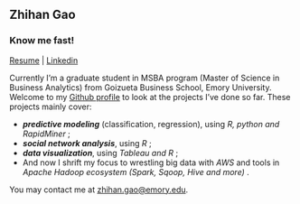## Zhihan Gao

### Know me fast! 

[Resume](https://zihg.github.io/Gao-Zhihan%20(Kay).pdf)  |  [Linkedin](https://www.linkedin.com/in/zhihangao)

Currently I’m a graduate student in MSBA program (Master of Science in Business Analytics) from Goizueta Business School, Emory University. Welcome to my [Github profile](https://github.com/ZiHG) to look at the projects I’ve done so far. These projects mainly cover: 

+ ***predictive modeling*** (classification, regression), using <span style="color:charcoal">*R, python and RapidMiner* </span>; 
+ ***social network analysis***, using <span style="color:charcoal">*R* </span>; 
+ ***data visualization***, using <span style="color:charcoal">*Tableau and R* </span>;
+ And now I shrift my focus to wrestling big data with <span style="color:charcoal">*AWS* </span> and tools in <span style="color:charcoal">*Apache Hadoop ecosystem (Spark, Sqoop, Hive and more)* </span>. 


You may contact me at zhihan.gao@emory.edu.






